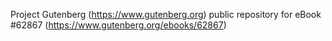 Project Gutenberg (https://www.gutenberg.org) public repository for
eBook #62867 (https://www.gutenberg.org/ebooks/62867)
